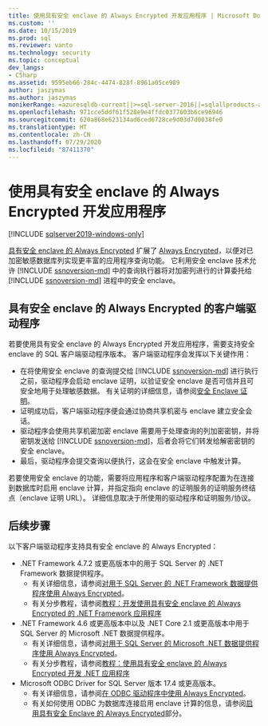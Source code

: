 ```yaml
---
title: 使用具有安全 enclave 的 Always Encrypted 开发应用程序 | Microsoft Docs
ms.custom: ''
ms.date: 10/15/2019
ms.prod: sql
ms.reviewer: vanto
ms.technology: security
ms.topic: conceptual
dev_langs:
- CSharp
ms.assetid: 9595eb66-284c-4474-828f-8961a05ce989
author: jaszymas
ms.author: jaszymas
monikerRange: =azuresqldb-current||>=sql-server-2016||=sqlallproducts-allversions||>=sql-server-linux-2017||=azuresqldb-mi-current
ms.openlocfilehash: 971cce5ddf61f528e9e4ffdc0377603b6ce96946
ms.sourcegitcommit: 620a868e623134ad6ced6728ce9d03d7d0038fe0
ms.translationtype: HT
ms.contentlocale: zh-CN
ms.lasthandoff: 07/29/2020
ms.locfileid: "87411370"
---
```

# <a name="develop-applications-using-always-encrypted-with-secure-enclaves"></a>使用具有安全 enclave 的 Always Encrypted 开发应用程序
[!INCLUDE [sqlserver2019-windows-only](../../../includes/applies-to-version/sqlserver2019-windows-only.md)]

[具有安全 enclave 的 Always Encrypted](always-encrypted-enclaves.md) 扩展了 [Always Encrypted](always-encrypted-database-engine.md)，以便对已加密敏感数据库列实现更丰富的应用程序查询功能。 它利用安全 enclave 技术允许 [!INCLUDE [ssnoversion-md](../../../includes/ssnoversion-md.md)] 中的查询执行器将对加密列进行的计算委托给 [!INCLUDE [ssnoversion-md](../../../includes/ssnoversion-md.md)] 进程中的安全 enclave。

## <a name="client-driver-for-always-encrypted-with-secure-enclaves"></a>具有安全 enclave 的 Always Encrypted 的客户端驱动程序

若要使用具有安全 enclave 的 Always Encrypted 开发应用程序，需要支持安全 enclave 的 SQL 客户端驱动程序版本。 客户端驱动程序会发挥以下关键作用：
- 在将使用安全 enclave 的查询提交给 [!INCLUDE [ssnoversion-md](../../../includes/ssnoversion-md.md)] 进行执行之前，驱动程序会启动 enclave 证明，以验证安全 enclave 是否可信并且可安全地用于处理敏感数据。 有关证明的详细信息，请参阅[安全 Enclave 证明](always-encrypted-enclaves.md#secure-enclave-attestation)。
- 证明成功后，客户端驱动程序便会通过协商共享机密与 enclave 建立安全会话。
- 驱动程序会使用共享机密加密 enclave 需要用于处理查询的列加密密钥，并将密钥发送给 [!INCLUDE [ssnoversion-md](../../../includes/ssnoversion-md.md)]，后者会将它们转发给解密密钥的安全 enclave。 
- 最后，驱动程序会提交查询以便执行，这会在安全 enclave 中触发计算。

若要使用安全 enclave 的功能，需要将应用程序和客户端驱动程序配置为在连接到数据库时启用 enclave 计算，并指定指向 enclave 的证明服务的证明服务终结点（enclave 证明 URL）。 详细信息取决于所使用的驱动程序和证明服务/协议。

## <a name="next-steps"></a>后续步骤

以下客户端驱动程序支持具有安全 enclave 的 Always Encrypted：
- .NET Framework 4.7.2 或更高版本中的用于 SQL Server 的 .NET Framework 数据提供程序。 
    - 有关详细信息，请参阅[对用于 SQL Server 的 .NET Framework 数据提供程序使用 Always Encrypted](../../../relational-databases/security/encryption/develop-using-always-encrypted-with-net-framework-data-provider.md)。
    - 有关分步教程，请参阅[教程：开发使用具有安全 enclave 的 Always Encrypted 的 .NET Framework 应用程序](../tutorial-always-encrypted-enclaves-develop-net-framework-apps.md)
- .NET Framework 4.6 或更高版本中以及 .NET Core 2.1 或更高版本中用于 SQL Server 的 Microsoft .NET 数据提供程序。 
    - 有关详细信息，请参阅[对用于 SQL Server 的 Microsoft .NET 数据提供程序使用 Always Encrypted](../../../connect/ado-net/sql/sqlclient-support-always-encrypted.md)。
    - 有关分步教程，请参阅[教程：使用具有安全 enclave 的 Always Encrypted 开发 .NET 应用程序](../../../connect/ado-net/sql/tutorial-always-encrypted-enclaves-develop-net-apps.md)
- Microsoft ODBC Driver for SQL Server 版本 17.4 或更高版本。 
    - 有关详细信息，请参阅[在 ODBC 驱动程序中使用 Always Encrypted](../../../connect/odbc/using-always-encrypted-with-the-odbc-driver.md)。 
    - 有关如何使用 ODBC 为数据库连接启用 enclave 计算的信息，请参阅[启用具有安全 Enclave 的 Always Encrypted](../../../connect/odbc/using-always-encrypted-with-the-odbc-driver.md#enabling-always-encrypted-with-secure-enclaves)部分。
